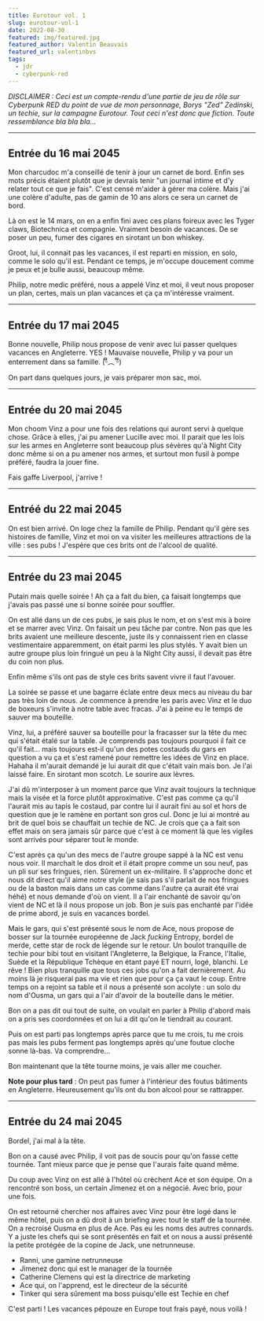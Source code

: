 ```yaml
---
title: Eurotour vol. 1
slug: eurotour-vol-1
date: 2022-08-30
featured: img/featured.jpg
featured_author: Valentin Beauvais
featured_url: valentinbvs
tags:
  - jdr
  - cyberpunk-red
---
```


*DISCLAIMER : Ceci est un compte-rendu d'une partie de jeu de rôle sur Cyberpunk RED du point de vue de mon personnage, Borys "Zed" Zedinski, un techie, sur la campagne Eurotour. Tout ceci n'est donc que fiction. Toute ressemblance bla bla bla…*

---

## Entrée du 16 mai 2045

Mon charcudoc m'a conseillé de tenir à jour un carnet de bord. Enfin ses mots précis étaient plutôt que je devrais tenir "un journal intime et d'y relater tout ce que je fais". C'est censé m'aider à gérer ma colère. Mais j'ai une colère d'adulte, pas de gamin de 10 ans alors ce sera un carnet de bord.

Là on est le 14 mars, on en a enfin fini avec ces plans foireux avec les Tyger claws, Biotechnica et compagnie. Vraiment besoin de vacances. De se poser un peu, fumer des cigares en sirotant un bon whiskey.

Groot, lui, il connait pas les vacances, il est reparti en mission, en solo, comme le solo qu'il est. Pendant ce temps, je m'occupe doucement comme je peux et je bulle aussi, beaucoup même.

Philip, notre medic préféré, nous a appelé Vinz et moi, il veut nous proposer un plan, certes, mais un plan vacances et ça ça m'intéresse vraiment.

---

## Entrée du 17 mai 2045

Bonne nouvelle, Philip nous propose de venir avec lui passer quelques vacances en Angleterre. YES !
Mauvaise nouvelle, Philip y va pour un enterrement dans sa famille. (ᵟຶ︵ ᵟຶ)

On part dans quelques jours, je vais préparer mon sac, moi.

---

## Entrée du 20 mai 2045

Mon choom Vinz a pour une fois des relations qui auront servi à quelque chose. Grâce à elles, j'ai pu amener Lucille avec moi. Il parait que les lois sur les armes en Angleterre sont beaucoup plus sévères qu'à Night City donc même si on a pu amener nos armes, et surtout mon fusil à pompe préféré, faudra la jouer fine.

Fais gaffe Liverpool, j'arrive !

---

## Entréé du 22 mai 2045

On est bien arrivé. On loge chez la famille de Philip.
Pendant qu'il gère ses histoires de famille, Vinz et moi on va visiter les meilleures attractions de la ville : ses pubs !
J'espère que ces brits ont de l'alcool de qualité.

---

## Entrée du 23 mai 2045

Putain mais quelle soirée ! Ah ça a fait du bien, ça faisait longtemps que j'avais pas passé une si bonne soirée pour souffler.

On est allé dans un de ces pubs, je sais plus le nom, et on s'est mis à boire et se marrer avec Vinz. 
On faisait un peu tâche par contre. Non pas que les brits avaient une meilleure descente, juste ils y connaissent rien en classe vestimentaire apparemment, on était parmi les plus stylés. Y avait bien un autre groupe plus loin fringué un peu à la Night City aussi, il devait pas être du coin non plus.

Enfin même s'ils ont pas de style ces brits savent vivre il faut l'avouer.

La soirée se passe et une bagarre éclate entre deux mecs au niveau du bar pas très loin de nous. Je commence à prendre les paris avec Vinz et le duo de boxeurs s'invite à notre table avec fracas. J'ai à peine eu le temps de sauver ma bouteille. 

Vinz, lui, a préféré sauver sa bouteille pour la fracasser sur la tête du mec qui s'était étalé sur la table. Je comprends pas toujours pourquoi il fait ce qu'il fait… mais toujours est-il qu'un des potes costauds du gars en question a vu ça et s'est ramené pour remettre les idées de Vinz en place. Hahaha il m'aurait demandé je lui aurait dit que c'était vain mais bon. Je l'ai laissé faire. En sirotant mon scotch. Le sourire aux lèvres.

J'ai dû m'interposer à un moment parce que Vinz avait toujours la technique mais la visée et la force plutôt approximative. C'est pas comme ça qu'il l'aurait mis au tapis le costaud, par contre lui il aurait fini au sol et hors de question que je le ramène en portant son gros cul. Donc je lui ai montré au brit de quel bois se chauffait un techie de NC. Je crois que ça a fait son effet mais on sera jamais sûr parce que c'est à ce moment là que les vigiles sont arrivés pour séparer tout le monde.

C'est après ça qu'un des mecs de l'autre groupe sappé à la NC est venu nous voir. Il marchait le dos droit et il était propre comme un sou neuf, pas un pli sur ses fringues, rien. Sûrement un ex-militaire.
Il s'approche donc et nous dit direct qu'il aime notre style (je sais pas s'il parlait de nos fringues ou de la baston mais dans un cas comme dans l'autre ça aurait été vrai héhé) et nous demande d'où on vient. Il a l'air enchanté de savoir qu'on vient de NC et là il nous propose un job.
Bon je suis pas enchanté par l'idée de prime abord, je suis en vacances bordel. 

Mais le gars, qui s'est présenté sous le nom de Ace, nous propose de bosser sur la tournée européenne de Jack *fucking* Entropy, bordel de merde, cette star de rock de légende sur le retour. Un boulot tranquille de techie pour bibi tout en visitant l'Angleterre, la Belgique, la France, l'Italie, Suède et la République Tchèque en étant payé ET nourri, logé, blanchi. Le rêve ! Bien plus tranquille que tous ces jobs qu'on a fait dernièrement. Au moins là je risquerai pas ma vie et rien que pour ça ça vaut le coup. Entre temps on a rejoint sa table et il nous a présenté son acolyte : un solo du nom d'Ousma, un gars qui a l'air d'avoir de la bouteille dans le métier.

Bon on a pas dit oui tout de suite, on voulait en parler à Philip d'abord mais on a pris ses coordonnées et on lui a dit qu'on le tiendrait au courant.

Puis on est parti pas longtemps après parce que tu me crois, tu me crois pas mais les pubs ferment pas longtemps après qu'une foutue cloche sonne là-bas. Va comprendre…

Bon maintenant que la tête tourne moins, je vais aller me coucher.

**Note pour plus tard** : On peut pas fumer à l'intérieur des foutus bâtiments en Angleterre. Heureusement qu'ils ont du bon alcool pour se rattrapper.

---

## Entrée du 24 mai 2045

Bordel, j'ai mal à la tête.

Bon on a causé avec Philip, il voit pas de soucis pour qu'on fasse cette tournée. Tant mieux parce que je pense que l'aurais faite quand même.

Du coup avec Vinz on est allé à l'hôtel où crèchent Ace et son équipe. On a rencontré son boss, un certain Jimenez et on a négocié. Avec brio, pour une fois.

On est retourné chercher nos affaires avec Vinz pour être logé dans le même hôtel, puis on a dû droit à un briefing avec tout le staff de la tournée.
On a recroisé Ousma en plus de Ace. Pas eu les noms des autres connards. Y a juste les chefs qui se sont présentés en fait et on nous a aussi présenté la petite protégée de la copine de Jack, une netrunneuse.

- Ranni, une gamine netrunneuse
- Jimenez donc qui est le manager de la tournée
- Catherine Clemens qui est la directrice de marketing
- Ace qui, on l'apprend, est le directeur de la sécurité
- Tinker qui sera sûrement ma boss puisqu'elle est Techie en chef

C'est parti ! Les vacances pépouze en Europe tout frais payé, nous voilà !
